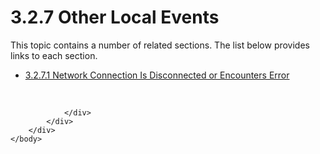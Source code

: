 <html dir="LTR" xmlns:mshelp="http://msdn.microsoft.com/mshelp" xmlns:ddue="http://ddue.schemas.microsoft.com/authoring/2003/5" xmlns:xlink="http://www.w3.org/1999/xlink" xmlns:tool="http://www.microsoft.com/tooltip">
    <head>
        <meta http-equiv="Content-Type" content="text/html; CHARSET=utf-8"></meta>
        <meta name="save" content="history"></meta>
        <title>3.2.7 Other Local Events</title>
        <xml>
            <mshelp:toctitle title="3.2.7 Other Local Events"></mshelp:toctitle>
            <mshelp:rltitle title="[MS-SSAS8]: Other Local Events"></mshelp:rltitle>
            <mshelp:keyword index="A" term="08e5a680-ae12-4d39-afa3-b1be77a6e657"></mshelp:keyword>
            <mshelp:attr name="DCSext.ContentType" value="open specification"></mshelp:attr>
            <mshelp:attr name="AssetID" value="08e5a680-ae12-4d39-afa3-b1be77a6e657"></mshelp:attr>
            <mshelp:attr name="TopicType" value="kbRef"></mshelp:attr>
            <mshelp:attr name="DCSext.Title" value="[MS-SSAS8]: Other Local Events" />
        </xml>
    </head>
    <body>
        <div id="header">
            <h1 class="heading">3.2.7 Other Local Events</h1>
        </div>
        <div id="mainSection">
            <div id="mainBody">
                <div id="allHistory" class="saveHistory"></div>
                <div id="sectionSection0" class="section" name="collapseableSection">
                    <p>This topic contains a number of related sections. The list below provides links to each section.<br /></p><ul><li><span><a href="9a0e357c-b235-4a97-bd01-bd72f6b9c97a.html">3.2.7.1 Network Connection Is Disconnected or Encounters Error</a></span></li></ul><p><br /></p>


                </div>
            </div>
        </div>
    </body>
</html>
